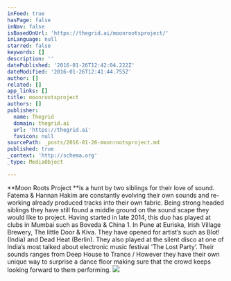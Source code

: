 ```yaml
---
inFeed: true
hasPage: false
inNav: false
isBasedOnUrl: 'https://thegrid.ai/moonrootsproject/'
inLanguage: null
starred: false
keywords: []
description: ''
datePublished: '2016-01-26T12:42:04.222Z'
dateModified: '2016-01-26T12:41:44.755Z'
author: []
related: []
app_links: []
title: moonrootsproject
authors: []
publisher:
  name: Thegrid
  domain: thegrid.ai
  url: 'https://thegrid.ai'
  favicon: null
sourcePath: _posts/2016-01-26-moonrootsproject.md
published: true
_context: 'http://schema.org'
_type: MediaObject

---
```

**Moon Roots Project **is a hunt by two siblings for their love of sound. Fatema & Hannan Hakim are constantly evolving their own sounds and re-working already produced tracks into their own fabric. Being strong headed siblings they have still found a middle ground on the sound scape they would like to project. Having started in late 2014, this duo has played at clubs in Mumbai such as Boveda & China 1\. In Pune at Euriska, Irish Village Brewery, The little Door & Kiva. They have opened for artistʼs such as Blot! (India) and Dead Heat (Berlin). They also played at the silent disco at one of Indiaʼs most talked about electronic music festival 'The Lost Partyʼ. Their sounds ranges from Deep House to Trance / However they have their own unique way to surprise a dance floor making sure that the crowd keeps looking forward to them performing.
![](https://the-grid-user-content.s3-us-west-2.amazonaws.com/b4e01630-f8e3-44ea-a2a9-a3ed5f11a45a.jpg)